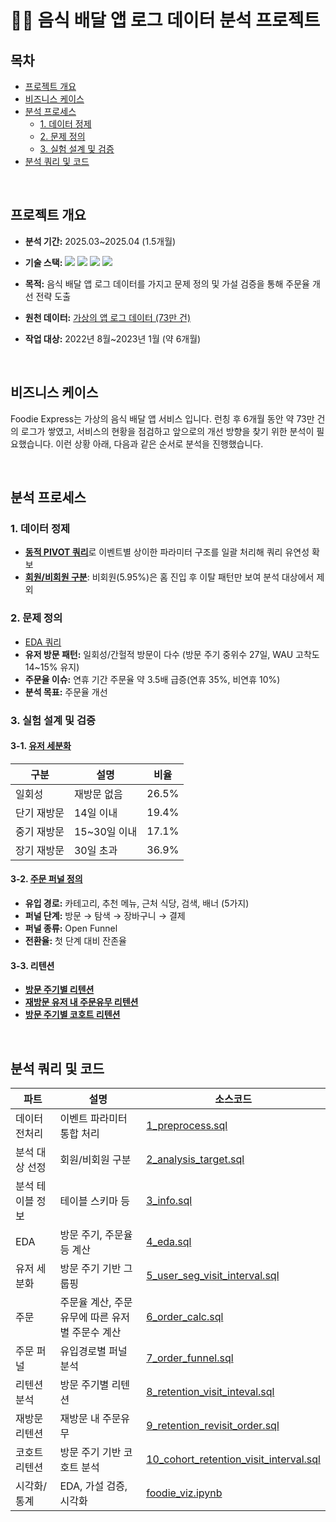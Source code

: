 # 🍲🛵 음식 배달 앱 로그 데이터 분석 프로젝트

## 목차

- [프로젝트 개요](#프로젝트-개요)
- [비즈니스 케이스](#비즈니스-케이스)
- [분석 프로세스](#분석-프로세스)
    - [1. 데이터 정제](#1-데이터-정제)
    - [2. 문제 정의](#2-문제-정의)
    - [3. 실험 설계 및 검증](#3-실험-설계-및-검증)
- [분석 쿼리 및 코드](#분석-쿼리-및-코드)

<br/>

## 프로젝트 개요

- **분석 기간:** 2025.03~2025.04 (1.5개월)  
- **기술 스택:** <img src="https://img.shields.io/badge/BigQuery-669DF6?style=flat-square&logo=BigQuery&logoColor=white"> <img src="https://img.shields.io/badge/Python-3776AB?style=flat-square&logo=Python&logoColor=white"/> <img src="https://img.shields.io/badge/Seaborn-669DF6.svg?style=plat-sqaure&logo=Seaborn&logoColor=white"/> <img src="https://img.shields.io/badge/plotly-3F4F75.svg?style=plat-sqaure&logo=plotly&logoColor=white"/>

- **목적:** 음식 배달 앱 로그 데이터를 가지고 문제 정의 및 가설 검증을 통해 주문율 개선 전략 도출
- **원천 데이터:** [가상의 앱 로그 데이터 (73만 건)](https://bit.ly/inflearn_bigquery_advanced)
- **작업 대상:** 2022년 8월~2023년 1월 (약 6개월)

<br/>

## 비즈니스 케이스

Foodie Express는 가상의 음식 배달 앱 서비스 입니다. 런칭 후 6개월 동안 약 73만 건의 로그가 쌓였고, 서비스의 현황을 점검하고 앞으로의 개선 방향을 찾기 위한 분석이 필요했습니다. 이런 상황 아래, 다음과 같은 순서로 분석을 진행했습니다.

<br/>

## 분석 프로세스

### 1. 데이터 정제 

- [**동적 PIVOT 쿼리**](./1_preprocess.sql)로 이벤트별 상이한 파라미터 구조를 일괄 처리해 쿼리 유연성 확보
- [**회원/비회원 구분**](./2_analysis_target.sql): 비회원(5.95%)은 홈 진입 후 이탈 패턴만 보여 분석 대상에서 제외

### 2. 문제 정의
- [EDA 쿼리](./4_eda.sql)
- **유저 방문 패턴:** 일회성/간헐적 방문이 다수 (방문 주기 중위수 27일, WAU 고착도 14~15% 유지)
- **주문율 이슈:** 연휴 기간 주문율 약 3.5배 급증(연휴 35%, 비연휴 10%)
- **분석 목표:** 주문율 개선

### 3. 실험 설계 및 검증

#### 3-1. [유저 세분화](./5_user_seg_visit_interval.sql)  
|구분|설명|비율|
|---|---|---|
|일회성|재방문 없음|26.5%|
|단기 재방문|14일 이내|19.4%|
|중기 재방문|15~30일 이내|17.1%|
|장기 재방문|30일 초과|36.9%|

#### 3-2. [주문 퍼널 정의](./7_order_funnel.sql)
- **유입 경로:** 카테고리, 추천 메뉴, 근처 식당, 검색, 배너 (5가지)
- **퍼널 단계:** 방문 → 탐색 → 장바구니 → 결제
- **퍼널 종류:** Open Funnel
- **전환율:** 첫 단계 대비 잔존율


#### 3-3. 리텐션  
- [**방문 주기별 리텐션**](./8_retention_visit_inteval.sql)
- [**재방문 유저 내 주문유무 리텐션**](./9_retention_revisit_order.sql)
- [**방문 주기별 코호트 리텐션**](./10_cohort_retention_visit_interval.sql)


<br/>


## 분석 쿼리 및 코드

| 파트 | 설명 | 소스코드 |
|---|---|---|
| 데이터 전처리 | 이벤트 파라미터 통합 처리 | [1_preprocess.sql](./1_preprocess.sql) |
| 분석 대상 선정 | 회원/비회원 구분 | [2_analysis_target.sql](./2_analysis_target.sql) |
| 분석 테이블 정보 | 테이블 스키마 등 | [3_info.sql](./3_info.sql) |
| EDA | 방문 주기, 주문율 등 계산 | [4_eda.sql](./4_eda.sql) |
| 유저 세분화 | 방문 주기 기반 그룹핑 | [5_user_seg_visit_interval.sql](./5_user_seg_visit_interval.sql) |
| 주문 | 주문율 계산, 주문유무에 따른 유저별 주문수 계산 | [6_order_calc.sql](./6_order_calc.sql) |
| 주문 퍼널 | 유입경로별 퍼널 분석 | [7_order_funnel.sql](./7_order_funnel.sql) |
| 리텐션 분석 | 방문 주기별 리텐션 | [8_retention_visit_inteval.sql](./8_retention_visit_inteval.sql) |
| 재방문 리텐션 | 재방문 내 주문유무 | [9_retention_revisit_order.sql](./9_retention_revisit_order.sql) |
| 코호트 리텐션 | 방문 주기 기반 코호트 분석 | [10_cohort_retention_visit_interval.sql](./10_cohort_retention_visit_interval.sql) |
| 시각화/통계 | EDA, 가설 검증, 시각화 | [foodie_viz.ipynb](./foodie_viz.ipynb) |
